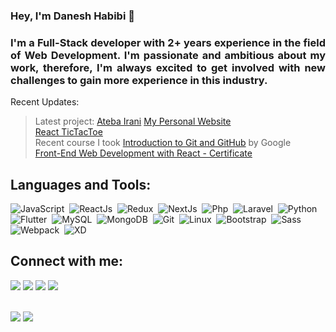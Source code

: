 ### Hey, I'm Danesh Habibi 👋
<h3 align="justify">
    I'm a Full-Stack developer with 2+ years experience in the field of Web Development. I'm passionate and ambitious about my work, therefore, I'm always excited to get involved with new challenges to gain more experience in this industry.
</h3>

Recent Updates:
> Latest project: [Ateba Irani](https://atebairani.ir)
> [My Personal Website](https://s1rbl4ck.netlify.app/)\
> [React TicTacToe](https://tictactoe-s1rbl4ck.netlify.app/)\
> Recent course I took [Introduction to Git and GitHub](https://www.coursera.org/learn/introduction-git-github) by Google\
> [Front-End Web Development with React - Certificate](https://www.coursera.org/account/accomplishments/certificate/2D2YVHQESQCW)

## Languages and Tools:
![JavaScript](https://img.shields.io/badge/JavaScript-f0db4f?style=for-the-badge&logo=javascript&logoColor=white)&nbsp;
![ReactJs](https://img.shields.io/badge/ReactJs-61DBFB?style=for-the-badge&logo=react&logoColor=black)&nbsp;
![Redux](https://img.shields.io/badge/Redux-764ABC?style=for-the-badge&logo=redux&logoColor=white)&nbsp;
![NextJs](https://img.shields.io/badge/NextJs-white?style=for-the-badge&logo=next.js&logoColor=black)&nbsp;
![Php](https://img.shields.io/badge/Php-4B568C?style=for-the-badge&logo=php&logoColor=white)&nbsp;
![Laravel](https://img.shields.io/badge/Laravel-FF2D20?style=for-the-badge&logo=laravel&logoColor=white)&nbsp;
![Python](https://img.shields.io/badge/Python-3477AC?style=for-the-badge&logo=python&logoColor=white)&nbsp;
![Flutter](https://img.shields.io/badge/Flutter-41C6F0?style=for-the-badge&logo=flutter&logoColor=white)&nbsp;
![MySQL](https://img.shields.io/badge/MySQL-417399?style=for-the-badge&logo=mysql&logoColor=white)&nbsp;
![MongoDB](https://img.shields.io/badge/MongoDB-489F46?style=for-the-badge&logo=mongodb&logoColor=white)&nbsp;
![Git](https://img.shields.io/badge/Git-F03C2E?style=for-the-badge&logo=git&logoColor=white)&nbsp;
![Linux](https://img.shields.io/badge/Linux-E9B81E?style=for-the-badge&logo=linux&logoColor=000000)&nbsp;
![Bootstrap](https://img.shields.io/badge/Bootstrap-6E10EA?style=for-the-badge&logo=bootstrap&logoColor=white)&nbsp;
![Sass](https://img.shields.io/badge/Sass-C26191?style=for-the-badge&logo=sass&logoColor=white)&nbsp;
![Webpack](https://img.shields.io/badge/Webpack-1B72B6?style=for-the-badge&logo=webpack&logoColor=white)&nbsp;
![XD](https://img.shields.io/badge/XD-FF2BC2?style=for-the-badge&logo=adobexd&logoColor=white)&nbsp;

## Connect with me:
<p align = "center">

[<img src ="https://img.shields.io/badge/website-%23.svg?&style=for-the-badge&logo=www&logoColor=white%22&color=black">](https://s1rbl4ck.netlify.app/)
[<img src="https://img.shields.io/badge/linkedin-%2312100E.svg?&style=for-the-badge&logo=linkedin&logoColor=white&color=black" />](https://www.linkedin.com/in/daneshhabibi/)
[<img src="https://img.shields.io/badge/instagram-%2312100E.svg?&style=for-the-badge&logo=instagram&logoColor=white&color=black" />](https://instagram.com/dmhs82)
[<img src="https://img.shields.io/badge/twitter-%231DA1F2.svg?&style=for-the-badge&logo=twitter&logoColor=white&color=black" />](https://twitter.com/s1rbl4ck) 
</p>
<br>

<img src="https://github-readme-stats.vercel.app/api?username=s1rbl4ck&show_icons=true"/>

<img src="https://github-readme-streak-stats.herokuapp.com/?user=s1rbl4ck"/>
